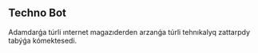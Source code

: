<h2>Techno Bot</h2>
<p>Adamdarǵa túrli ınternet magazıderden arzanǵa túrli tehnıkalyq zattarpdy tabýǵa kómektesedi.</p>
